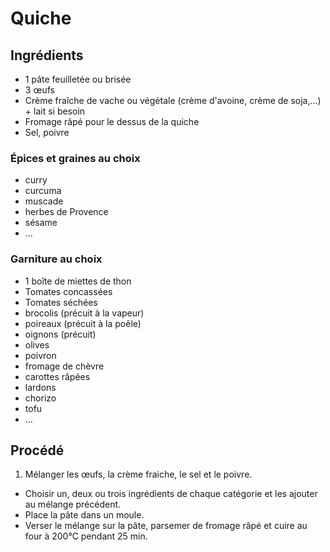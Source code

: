 # Quiche

## Ingrédients

* 1 pâte feuilletée ou brisée
* 3 œufs
* Crème fraîche de vache ou végétale (crème d'avoine, crème de soja,...) + lait si besoin
* Fromage râpé pour le dessus de la quiche
* Sel, poivre

### Épices et graines au choix

* curry
* curcuma
* muscade
* herbes de Provence
* sésame
* ...

### Garniture au choix

* 1 boîte de miettes de thon
* Tomates concassées
* Tomates séchées
* brocolis (précuit à la vapeur)
* poireaux (précuit à la poêle)
* oignons (précuit)
* olives
* poivron
* fromage de chèvre
* carottes râpées
* lardons
* chorizo
* tofu
* ...

## Procédé

1. Mélanger les œufs, la crème fraiche, le sel et le poivre.
- Choisir un, deux ou trois ingrédients de chaque catégorie et les ajouter au mélange précédent.
- Place la pâte dans un moule.
- Verser le mélange sur la pâte, parsemer de fromage râpé et cuire au four à 200°C pendant 25 min.
